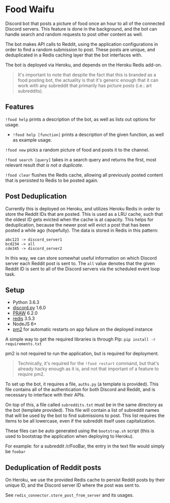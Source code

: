 Food Waifu
===========

Discord bot that posts a picture of food once an hour to all of the 
connected Discord servers. This feature is done in the background,
and the bot can handle search and random requests to post other content
as well.

The bot makes API calls to Reddit, using the application configurations
in order to find a random submission to post. These posts are unique, and
deduplicated in a Redis caching layer that the bot interfaces with.

The bot is deployed via Heroku, and depends on the Heroku Redis add-on.

> It's important to note that despite the fact that this is branded as a food
posting bot, the actuality is that it's generic enough that it can work with
any subreddit that primarily has picture posts (i.e.: art subreddits).

## Features
`!food help` prints a description of the bot, as well as lists out options for usage.

- `!food help [function]` prints a description of the given function, as well as example usage.

`!food new` picks a random picture of food and posts it to the channel.

`!food search [query]` takes in a search query and returns the first, most relevant result *that is not a duplicate*.
 
 `!food clear` flushes the Redis cache, allowing all previously posted content that is persisted to Redis to be posted again.

## Post Deduplication
Currently this is deployed on Heroku, and utilizes Heroku Redis in order to 
store the Reddit IDs that are posted. This is used as a LRU cache, such that 
the oldest ID gets evicted when the cache is at capacity. This helps for 
deduplication, because the newer post will evict a post that has been posted 
a while ago (hopefully). The data is stored in Redis in this pattern:
```
abc123 -> discord_server1
bcd234 -> all
cde345 -> discord_server2
```
In this way, we can store somewhat useful information on which Discord server
each Reddit post is sent to. The `all` value denotes that the given Reddit ID is
sent to all of the Discord servers via the scheduled event loop task.

## Setup

- Python 3.6.3
- [discord.py](https://github.com/Rapptz/discord.py) 1.6.0
- [PRAW](https://praw.readthedocs.io/en/latest/index.html) 6.2.0
- [redis](https://github.com/andymccurdy/redis-py) 3.5.3
- NodeJS 6+
- [pm2](https://pm2.keymetrics.io/) for automatic restarts on app failure on the deployed instance

A simple way to get the required libraries is through Pip: `pip install -r requirements.txt`

pm2 is not required to run the application, but is required for deployment.
> Technically, it's required for the `!food restart` command, but that's 
already hacky enough as it is, and not that important of a feature to require
pm2.

To set up the bot, it requires a file, `auths.py` (a template is provided). 
This file contains all of the authentication for both Discord and Reddit, 
and is necessary to interface with their APIs.

On top of this, a file called `subreddits.txt` must be in the same directory as
the bot (template provided). This file will contain a list of subreddit names 
that will be used by the bot to find submissions to post. This list requires
the items to be all lowercase, even if the subreddit itself uses capitalization.

These files can be auto generated using the `bootstrap.sh` script 
(this is used to bootstrap the application when deploying to Heroku).

For example: for a subreddit /r/FooBar, the entry in the text file would simply be `foobar`

## Deduplication of Reddit posts
On Heroku, we use the provided Redis cache to persist Reddit posts by their
unique ID, and the Discord server ID where the post was sent to.

See `redis_connector.store_post_from_server` and its usages.
